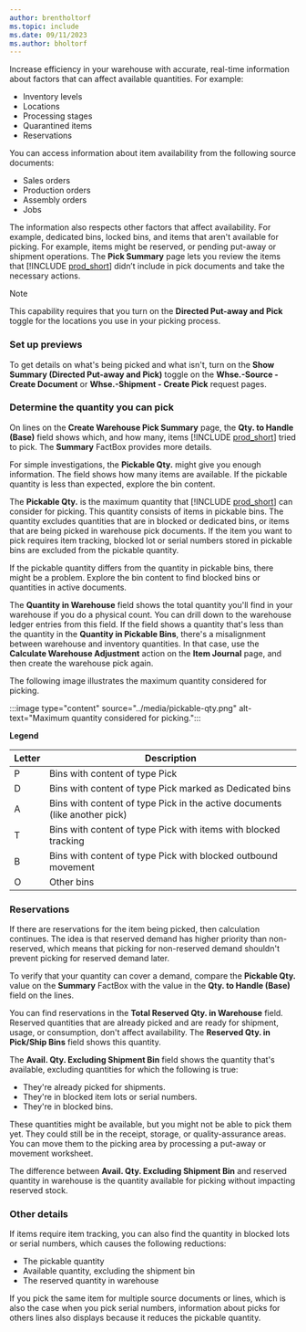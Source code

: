 ```yaml
---
author: brentholtorf
ms.topic: include
ms.date: 09/11/2023
ms.author: bholtorf
---
```


Increase efficiency in your warehouse with accurate, real-time information about factors that can affect available quantities. For example: 

* Inventory levels
* Locations
* Processing stages
* Quarantined items
* Reservations

You can access information about item availability from the following source documents:

* Sales orders
* Production orders
* Assembly orders
* Jobs

The information also respects other factors that affect availability. For example, dedicated bins, locked bins, and items that aren't available for picking. For example, items might be reserved, or pending put-away or shipment operations. The **Pick Summary** page lets you review the items that [!INCLUDE [prod_short](prod_short.md)] didn’t include in pick documents and take the necessary actions.

> [!NOTE]
> This capability requires that you turn on the **Directed Put-away and Pick** toggle for the locations you use in your picking process.

### Set up previews

To get details on what's being picked and what isn't, turn on the **Show Summary (Directed Put-away and Pick)** toggle on the **Whse.-Source - Create Document** or **Whse.-Shipment - Create Pick** request pages.

### Determine the quantity you can pick

On lines on the **Create Warehouse Pick Summary** page, the **Qty. to Handle (Base)** field shows which, and how many, items [!INCLUDE [prod_short](prod_short.md)] tried to pick. The **Summary** FactBox provides more details.

For simple investigations, the **Pickable Qty.** might give you enough information. The field shows how many items are available. If the pickable quantity is less than expected, explore the bin content.

The **Pickable Qty.** is the maximum quantity that [!INCLUDE [prod_short](prod_short.md)] can consider for picking. This quantity consists of items in pickable bins. The quantity excludes quantities that are in blocked or dedicated bins, or items that are being picked in warehouse pick documents. If the item you want to pick requires item tracking, blocked lot or serial numbers stored in pickable bins are excluded from the pickable quantity.

If the pickable quantity differs from the quantity in pickable bins, there might be a problem. Explore the bin content to find blocked bins or quantities in active documents.

The **Quantity in Warehouse** field shows the total quantity you'll find in your warehouse if you do a physical count. You can drill down to the warehouse ledger entries from this field. If the field shows a quantity that's less than the quantity in the **Quantity in Pickable Bins**, there's a misalignment between warehouse and inventory quantities. In that case, use the **Calculate Warehouse Adjustment** action on the **Item Journal** page, and then create the warehouse pick again.

The following image illustrates the maximum quantity considered for picking.

:::image type="content" source="../media/pickable-qty.png" alt-text="Maximum quantity considered for picking.":::

**Legend**

|Letter  |Description  |
|---------|---------|
|P     |Bins with content of type Pick         |
|D     |Bins with content of type Pick marked as Dedicated bins        |
|A     |Bins with content of type Pick in the active documents (like another pick)       |
|T     |Bins with content of type Pick with items with blocked tracking         |
|B     |Bins with content of type Pick with blocked outbound movement         |
|O     |Other bins         |

### Reservations

If there are reservations for the item being picked, then calculation continues. The idea is that reserved demand has higher priority than non-reserved, which means that picking for non-reserved demand shouldn't prevent picking for reserved demand later.

To verify that your quantity can cover a demand, compare the **Pickable Qty.** value on the **Summary** FactBox with the value in the **Qty. to Handle (Base)** field on the lines.

You can find reservations in the **Total Reserved Qty. in Warehouse** field. Reserved quantities that are already picked and are ready for shipment, usage, or consumption, don't affect availability. The **Reserved Qty. in Pick/Ship Bins** field shows this quantity.

The **Avail. Qty. Excluding Shipment Bin** field shows the quantity that's available, excluding quantities for which the following is true:

* They're already picked for shipments.
* They're in blocked item lots or serial numbers.
* They're in blocked bins.

These quantities might be available, but you might not be able to pick them yet. They could still be in the receipt, storage, or quality-assurance areas. You can move them to the picking area by processing a put-away or movement worksheet.

The difference between **Avail. Qty. Excluding Shipment Bin** and reserved quantity in warehouse is the quantity available for picking without impacting reserved stock.

### Other details

If items require item tracking, you can also find the quantity in blocked lots or serial numbers, which causes the following reductions:

* The pickable quantity
* Available quantity, excluding the shipment bin
* The reserved quantity in warehouse 

If you pick the same item for multiple source documents or lines, which is also the case when you pick serial numbers, information about picks for others lines also displays because it reduces the pickable quantity.